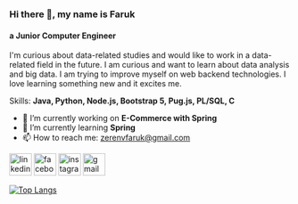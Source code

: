 ### Hi there 👋, my name is Faruk
#### a Junior Computer Engineer
I'm curious about data-related studies and would like to work in a data-related field in the future. I am curious and want to learn about data analysis and big data. I am trying to improve myself on web backend technologies. I love learning something new and it excites me.

Skills: **Java, Python, Node.js, Bootstrap 5, Pug.js, PL/SQL, C**

- 🔭 I’m currently working on **E-Commerce with Spring** 
- 🌱 I’m currently learning **Spring** 
- 📫 How to reach me: zerenvfaruk@gmail.com 


[<img src='https://cdn.jsdelivr.net/npm/simple-icons@3.0.1/icons/linkedin.svg' alt='linkedin' height='40'>](https://www.linkedin.com/in/farukzeren/)  [<img src='https://cdn.jsdelivr.net/npm/simple-icons@3.0.1/icons/facebook.svg' alt='facebook' height='40'>](https://www.facebook.com/zerenfaruk)  [<img src='https://cdn.jsdelivr.net/npm/simple-icons@3.0.1/icons/instagram.svg' alt='instagram' height='40'>](https://www.instagram.com/zerenef/)  [<img src='https://cdn.jsdelivr.net/npm/simple-icons@3.13.0/icons/gmail.svg' alt='gmail' height='40'>](mailto:zerenvfaruk@gmail.com)  

[![Top Langs](https://github-readme-stats.vercel.app/api/top-langs/?username=zerenef)](https://github.com/anuraghazra/github-readme-stats)
